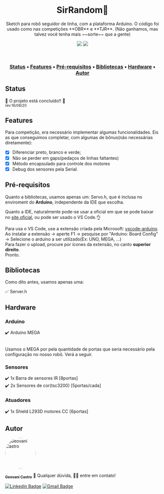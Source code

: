 <h1 align="center">SirRandom🤖</h1> 
<p align="center">
Sketch para robô seguidor de linha, com a plataforma Arduino. O código foi usado como nas competições **OBR** e **TJR**.
(Não ganhamos, mas talvez você tenha mais ~~sorte~~ que a gente)
</p>

<p align="center">
<img src="https://img.shields.io/static/v1?label=Plataforma&message=Arduino&color=00979D&style=flat&logo=arduino"/>
<img src="https://img.shields.io/static/v1?label=build&message=passing&color=4ac41c&style=flat"/>
</p>

<br/>

<h3 align="center">
 <a href="#status">Status</a> •
 <a href="#features">Features</a> • 
 <a href="#pre-requisitos">Pré-requisitos</a> • 
 <a href="#bibliotecas">Bibliotecas</a> •
 <a href="#hardware">Hardware</a> • 
 <a href="#autor">Autor</a>
</h3>

<h2 id="status">Status</h2>

<p>🥳 O projeto está concluído!! 🥳</br><small>rev:16/08/20</small></p> 
 
<h2 id="features">Features</h2>

Para competição, era necessário implementar algumas funcionalidades. Eis as que conseguimos completar, com algumas de bônus(não necessárias diretamente):

- [x] Diferenciar preto, branco e verde;
- [x] Não se perder em gaps(pedaços de linhas faltantes)
- [x] Método encapsulado para controle dos motores
- [x] Debug dos sensores pela Serial.
 
<h2 id="pre-requisitos">Pré-requisitos</h2>

<p>
 Quanto a bibliotecas, usamos apenas um: Servo.h, que é inclusa no enviroment 
do <b>Arduino</b>, independente da IDE que escolha.
</p>

<p>
 Quanto a IDE, naturalmente pode-se usar a oficial em que se pode baixar no <a href="https://www.arduino.cc/en/Main/Software">site oficial</a>, ou pode ser usado o VS Code.👌
</p>

<p>
 Para usa o VS Code, use a extensão criada pela Microsoft: <a href="https://marketplace.visualstudio.com/items?itemName=vsciot-vscode.vscode-arduino">vscode-arduino</a>.<br/>
Ao instalar a extensão -> aperte F1 -> pesquise por "Arduino: Board Config" -> Selecione o arduino a ser utilizado(Ex: UNO, MEGA, ...)<br/>
Para fazer o upload, procure por ícones da extensão, no canto <b>superior direito</b>.<br/>
Pronto.
</p>
 
<h2 id="bibliotecas">Bibliotecas</h2>

  <p>Como dito antes, usamos apenas uma:</p>
✅ Server.h

<h2 id="hardware">Hardware</h2>

<h3>Arduino</h3>
✔️ Arduino MEGA
<p><br/>Usamos o MEGA por pela quantidade de portas que seria necessário pela configuração no nosso robô. Verá a seguir.</p>

<h3>Sensores</h3>
✔️ 1x Barra de sensores IR [8portas]</br>
✔️ 2x Sensores de cor(tsc3200) [5portas/cada]

<h3>Atuadores</h3>
✔️ 1x Shield L293D motores CC [6portas]
 
<h2 id="autor">Autor</h2>

 <img style="border-radius: 50%;" src="https://avatars0.githubusercontent.com/u/17338976?s=460&u=b5b325738af4dba6d51cbf2e8e335ca389bc493d&v=4" width="100px;" alt="Geovani Castro"/>
 
 <sub><b>Geovani Castro</b></sub>
🤔 Qualquer dúvida, 👋🏽 entre em contato!

[![Linkedin Badge](https://img.shields.io/badge/-Geovani_Castro-blue?style=flat-square&logo=Linkedin&logoColor=white&link=https://www.linkedin.com/in/geovani-castro-149733104/)](https://www.linkedin.com/in/geovani-castro-149733104/) 
[![Gmail Badge](https://img.shields.io/badge/-geovani537@gmail.com-c14438?style=flat-square&logo=Gmail&logoColor=white&link=mailto:geovani537@gmail.com)](mailto:geovani537@gmail.com)

